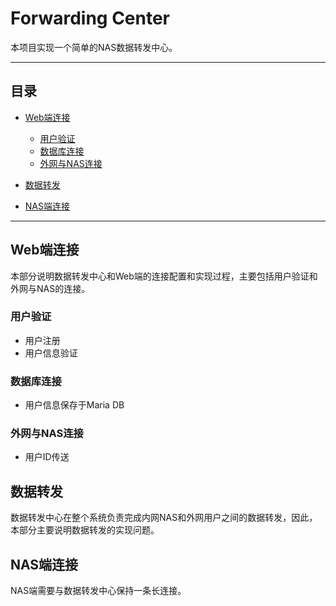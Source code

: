 # Forwarding Center
本项目实现一个简单的NAS数据转发中心。

***

## 目录

* [Web端连接](#Web端连接)
	* [用户验证](#用户验证)
	* [数据库连接](#数据库连接)
	* [外网与NAS连接](#外网与NAS连接)

* [数据转发](#数据转发)
* [NAS端连接](#NAS端连接)

***

## Web端连接
本部分说明数据转发中心和Web端的连接配置和实现过程，主要包括用户验证和外网与NAS的连接。

### 用户验证
- 用户注册
- 用户信息验证

### 数据库连接
- 用户信息保存于Maria DB

### 外网与NAS连接
- 用户ID传送


## 数据转发
数据转发中心在整个系统负责完成内网NAS和外网用户之间的数据转发，因此，本部分主要说明数据转发的实现问题。

## NAS端连接
NAS端需要与数据转发中心保持一条长连接。